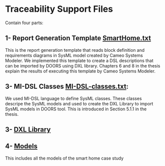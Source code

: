 # Traceability Support Files
Contain four parts:


## 1- Report Generation Template [SmartHome.txt](SmartHome.txt)
This is the report generation template that reads block definition and requirements diagrams in SysML model created by Cameo Systems Modeler. 
We implemented this template to create a DSL descriptions that can be imported by DOORS using DXL library. Chapters 6 and 8 in the thesis explain the results of executing this template by Cameo Systems Modeler. 

## 3- MI-DSL Classes [MI-DSL-classes.txt](MI_DSL_Classes.txt):
We used MI-DSL language to define SysML classes. These classes descripe the SysML models and used to create the DXL Library to import SysML models in DOORS tool. This is introduced in Section 5.1.1 in the thesis.

## 3- [DXL Library](https://github.com/andaamal/ThesisArtifacts/tree/master/Traceability/DXL%20Library%20for%20SysML%20Model)
## 4- [Models](Models/README.md)
This includes all the models of the smart home case study



